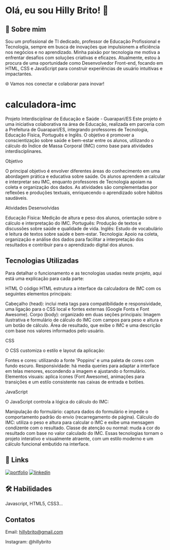 
# Olá, eu sou Hilly Brito! 👋


## 🚀 Sobre mim
Sou um profissional de TI dedicado, professor de Educação Profissional e Tecnologia, sempre em busca de inovações que impulsionem a eficiência nos negócios e no aprendizado. Minha paixão por tecnologia me motiva a enfrentar desafios com soluções criativas e eficazes. Atualmente, estou à procura de uma oportunidade como Desenvolvedor Front-end, focando em HTML, CSS e JavaScript para construir experiências de usuário intuitivas e impactantes.

🌐 Vamos nos conectar e colaborar para inovar!


# calculadora-imc

Projeto Interdisciplinar de Educação e Saúde - Guarapari/ES
Este projeto é uma iniciativa colaborativa na área de Educação, realizada em parceria com a Prefeitura de Guarapari/ES, integrando professores de Tecnologia, Educação Física, Português e Inglês. O objetivo é promover a conscientização sobre saúde e bem-estar entre os alunos, utilizando o cálculo do Índice de Massa Corporal (IMC) como base para atividades interdisciplinares.

Objetivo

O principal objetivo é envolver diferentes áreas do conhecimento em uma abordagem prática e educativa sobre saúde. Os alunos aprendem a calcular e interpretar seu IMC, enquanto professores de Tecnologia apoiam na coleta e organização dos dados. As atividades são complementadas por reflexões e produções textuais, enriquecendo o aprendizado sobre hábitos saudáveis.

Atividades Desenvolvidas

Educação Física: Medição de altura e peso dos alunos, orientação sobre o cálculo e interpretação do IMC.
Português: Produção de textos e discussões sobre saúde e qualidade de vida.
Inglês: Estudo de vocabulário e leitura de textos sobre saúde e bem-estar.
Tecnologia: Apoio na coleta, organização e análise dos dados para facilitar a interpretação dos resultados e contribuir para o aprendizado digital dos alunos.
## Tecnologias Utilizadas

Para detalhar o funcionamento e as tecnologias usadas neste projeto, aqui está uma explicação para cada parte:

HTML
O código HTML estrutura a interface da calculadora de IMC com os seguintes elementos principais:

Cabeçalho (head): inclui meta tags para compatibilidade e responsividade, uma ligação para o CSS local e fontes externas (Google Fonts e Font Awesome).
Corpo (body): organizado em duas seções principais:
Imagem ilustrativa e formulário de cálculo do IMC com campos para peso e altura e um botão de cálculo.
Área de resultado, que exibe o IMC e uma descrição com base nos valores informados pelo usuário.

CSS

O CSS customiza o estilo e layout da aplicação:

Fontes e cores: utilizando a fonte 'Poppins' e uma paleta de cores com fundo escuro.
Responsividade: há media queries para adaptar a interface em telas menores, escondendo a imagem e ajustando o formulário.
Elementos visuais: aplica ícones (Font Awesome), animações para transições e um estilo consistente nas caixas de entrada e botões.

JavaScript

O JavaScript controla a lógica do cálculo do IMC:

Manipulação do formulário: captura dados do formulário e impede o comportamento padrão do envio (recarregamento de página).
Cálculo do IMC: utiliza o peso e altura para calcular o IMC e exibe uma mensagem condizente com o resultado.
Classe de atenção ou normal: muda a cor do resultado com base no valor calculado do IMC.
Essas tecnologias tornam o projeto interativo e visualmente atraente, com um estilo moderno e um cálculo funcional embutido na interface.


## 🔗 Links
[![portfolio](https://img.shields.io/badge/my_portfolio-000?style=for-the-badge&logo=ko-fi&logoColor=white)](https://github.com/HillyBrito)
[![linkedin](https://img.shields.io/badge/linkedin-0A66C2?style=for-the-badge&logo=linkedin&logoColor=white)](https://www.linkedin.com/in/hillybrito)



## 🛠 Habilidades
Javascript, HTML5, CSS3...


## Contatos

Email: hillybrito@gmail.com

Instagram: @hillybrito

